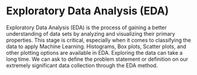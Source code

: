 # Exploratory Data Analysis (EDA)
Exploratory Data Analysis (EDA) is the process of gaining a better understanding of data sets by analyzing and visualizing their primary properties. This stage is critical, especially when it comes to classifying the data to apply Machine Learning. Histograms, Box plots, Scatter plots, and other plotting options are available in EDA. Exploring the data can take a long time. We can ask to define the problem statement or definition on our extremely significant data collection through the EDA method.
